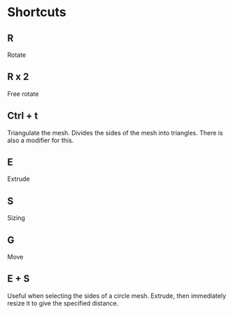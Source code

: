 # Shortcuts

## R

Rotate

## R x 2

Free rotate

## Ctrl + t

Triangulate the mesh. Divides the sides of the mesh into triangles. There is also a modifier for this.

## E

Extrude

## S

Sizing

## G

Move

## E + S

Useful when selecting the sides of a circle mesh. Extrude, then immediately resize it to give the specified distance.

